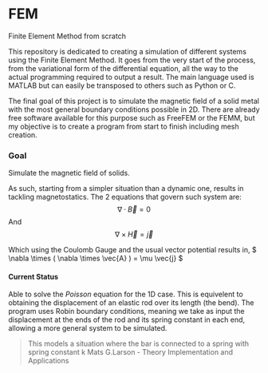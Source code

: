 # FEM
Finite Element Method from scratch

This repository is dedicated to creating a simulation of different systems using the Finite Element Method.
It goes from the very start of the process, from the variational form of the differential equation, all the way to the actual programming required to output a result. The main language used is MATLAB but can easily be transposed to others such as Python or C.

The final goal of this project is to simulate the magnetic field of a solid metal with the most general boundary conditions possible in 2D. There are already free software available for this purpose such as FreeFEM or the FEMM, but my objective is to create a program from start to finish including mesh creation.

### Goal
Simulate the magnetic field of solids.

As such, starting from a simpler situation than a dynamic one, results in tackling magnetostatics. The 2 equations that govern such system are:
$$ \nabla \cdot \vec{B} = 0 $$
And
$$ \nabla \times \vec{H} = \vec{j} $$

Which using the Coulomb Gauge and the usual vector potential results in, $ \nabla \times ( \nabla \times \vec{A} ) = \mu \vec{j} $

#### Current Status
Able to solve the *Poisson* equation for the 1D case. This is equivelent to obtaining the displacement of an elastic rod over its length (the bend). The program uses Robin boundary conditions, meaning we take as input the displacement at the ends of the rod and its spring constant in each end, allowing a more general system to be simulated.

> This models a situation where the bar is connected to a spring with spring constant k
Mats G.Larson - Theory Implementation and Applications


